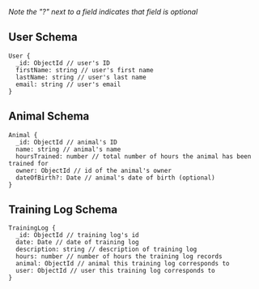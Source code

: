_Note the "?" next to a field indicates that field is optional_

## User Schema

```
User {
  _id: ObjectId // user's ID
  firstName: string // user's first name
  lastName: string // user's last name
  email: string // user's email
}
```

## Animal Schema

```
Animal {
  _id: ObjectId // animal's ID
  name: string // animal's name
  hoursTrained: number // total number of hours the animal has been trained for
  owner: ObjectId // id of the animal's owner
  dateOfBirth?: Date // animal's date of birth (optional)
}
```

## Training Log Schema

```
TrainingLog {
  _id: ObjectId // training log's id
  date: Date // date of training log
  description: string // description of training log
  hours: number // number of hours the training log records
  animal: ObjectId // animal this training log corresponds to
  user: ObjectId // user this training log corresponds to
}
```

